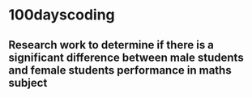 # 100dayscoding

## Research work to determine if there is a significant difference between male students and female students performance in maths subject
